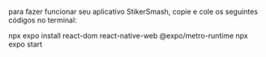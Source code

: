 para fazer funcionar seu aplicativo StikerSmash, copie e cole os seguintes códigos no terminal:

npx expo install react-dom react-native-web @expo/metro-runtime 
npx expo start
